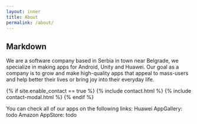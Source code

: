 ```yaml
---
layout: inner
title: About
permalink: /about/
---
```

## Markdown

We are a software company based in Serbia in town near Belgrade, we specialize in making apps for Android, Unity and Huawei. Our goal as a company is to grow and make high-quality apps that appeal to mass-users and help better their lives or bring joy into their everyday life. 

  {% if site.enable_contact == true %}
            {% include contact.html %}
            {% include contact-modal.html %}
            {% endif %}
            
            
            
You can check all of our apps on the following links:
Huawei AppGallery: todo
Amazon AppStore: todo
